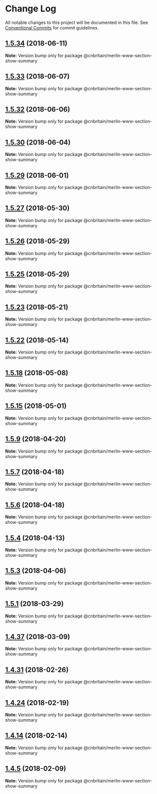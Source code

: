 # Change Log

All notable changes to this project will be documented in this file.
See [Conventional Commits](https://conventionalcommits.org) for commit guidelines.

<a name="1.5.34"></a>
## [1.5.34](https://github.com/cnduk/merlin-www-components/compare/@cnbritain/merlin-www-section-show-summary@1.5.33...@cnbritain/merlin-www-section-show-summary@1.5.34) (2018-06-11)




**Note:** Version bump only for package @cnbritain/merlin-www-section-show-summary

<a name="1.5.33"></a>
## [1.5.33](https://github.com/cnduk/merlin-www-components/compare/@cnbritain/merlin-www-section-show-summary@1.5.32...@cnbritain/merlin-www-section-show-summary@1.5.33) (2018-06-07)




**Note:** Version bump only for package @cnbritain/merlin-www-section-show-summary

<a name="1.5.32"></a>
## [1.5.32](https://github.com/cnduk/merlin-www-components/compare/@cnbritain/merlin-www-section-show-summary@1.5.31...@cnbritain/merlin-www-section-show-summary@1.5.32) (2018-06-06)




**Note:** Version bump only for package @cnbritain/merlin-www-section-show-summary

<a name="1.5.30"></a>
## [1.5.30](https://github.com/cnduk/merlin-www-components/compare/@cnbritain/merlin-www-section-show-summary@1.5.29...@cnbritain/merlin-www-section-show-summary@1.5.30) (2018-06-04)




**Note:** Version bump only for package @cnbritain/merlin-www-section-show-summary

<a name="1.5.29"></a>
## [1.5.29](https://github.com/cnduk/merlin-www-components/compare/@cnbritain/merlin-www-section-show-summary@1.5.28...@cnbritain/merlin-www-section-show-summary@1.5.29) (2018-06-01)




**Note:** Version bump only for package @cnbritain/merlin-www-section-show-summary

<a name="1.5.27"></a>
## [1.5.27](https://github.com/cnduk/merlin-www-components/compare/@cnbritain/merlin-www-section-show-summary@1.5.26...@cnbritain/merlin-www-section-show-summary@1.5.27) (2018-05-30)




**Note:** Version bump only for package @cnbritain/merlin-www-section-show-summary

<a name="1.5.26"></a>
## [1.5.26](https://github.com/cnduk/merlin-www-components/compare/@cnbritain/merlin-www-section-show-summary@1.5.25...@cnbritain/merlin-www-section-show-summary@1.5.26) (2018-05-29)




**Note:** Version bump only for package @cnbritain/merlin-www-section-show-summary

<a name="1.5.25"></a>
## [1.5.25](https://github.com/cnduk/merlin-www-components/compare/@cnbritain/merlin-www-section-show-summary@1.5.24...@cnbritain/merlin-www-section-show-summary@1.5.25) (2018-05-29)




**Note:** Version bump only for package @cnbritain/merlin-www-section-show-summary

<a name="1.5.23"></a>
## [1.5.23](https://github.com/cnduk/merlin-www-components/compare/@cnbritain/merlin-www-section-show-summary@1.5.22...@cnbritain/merlin-www-section-show-summary@1.5.23) (2018-05-21)




**Note:** Version bump only for package @cnbritain/merlin-www-section-show-summary

<a name="1.5.22"></a>
## [1.5.22](https://github.com/cnduk/merlin-www-components/compare/@cnbritain/merlin-www-section-show-summary@1.5.21...@cnbritain/merlin-www-section-show-summary@1.5.22) (2018-05-14)




**Note:** Version bump only for package @cnbritain/merlin-www-section-show-summary

<a name="1.5.18"></a>
## [1.5.18](https://github.com/cnduk/merlin-www-components/compare/@cnbritain/merlin-www-section-show-summary@1.5.17...@cnbritain/merlin-www-section-show-summary@1.5.18) (2018-05-08)




**Note:** Version bump only for package @cnbritain/merlin-www-section-show-summary

<a name="1.5.15"></a>
## [1.5.15](https://github.com/cnduk/merlin-www-components/compare/@cnbritain/merlin-www-section-show-summary@1.5.14...@cnbritain/merlin-www-section-show-summary@1.5.15) (2018-05-01)




**Note:** Version bump only for package @cnbritain/merlin-www-section-show-summary

<a name="1.5.9"></a>
## [1.5.9](https://github.com/cnduk/merlin-www-components/compare/@cnbritain/merlin-www-section-show-summary@1.5.8...@cnbritain/merlin-www-section-show-summary@1.5.9) (2018-04-20)




**Note:** Version bump only for package @cnbritain/merlin-www-section-show-summary

<a name="1.5.7"></a>
## [1.5.7](https://github.com/cnduk/merlin-www-components/compare/@cnbritain/merlin-www-section-show-summary@1.5.6...@cnbritain/merlin-www-section-show-summary@1.5.7) (2018-04-18)




**Note:** Version bump only for package @cnbritain/merlin-www-section-show-summary

<a name="1.5.6"></a>
## [1.5.6](https://github.com/cnduk/merlin-www-components/compare/@cnbritain/merlin-www-section-show-summary@1.5.5...@cnbritain/merlin-www-section-show-summary@1.5.6) (2018-04-18)




**Note:** Version bump only for package @cnbritain/merlin-www-section-show-summary

<a name="1.5.4"></a>
## [1.5.4](https://github.com/cnduk/merlin-www-components/compare/@cnbritain/merlin-www-section-show-summary@1.5.3...@cnbritain/merlin-www-section-show-summary@1.5.4) (2018-04-13)




**Note:** Version bump only for package @cnbritain/merlin-www-section-show-summary

<a name="1.5.3"></a>
## [1.5.3](https://github.com/cnduk/merlin-www-components/compare/@cnbritain/merlin-www-section-show-summary@1.5.2...@cnbritain/merlin-www-section-show-summary@1.5.3) (2018-04-06)




**Note:** Version bump only for package @cnbritain/merlin-www-section-show-summary

<a name="1.5.1"></a>
## [1.5.1](https://github.com/cnduk/merlin-www-components/compare/@cnbritain/merlin-www-section-show-summary@1.5.0...@cnbritain/merlin-www-section-show-summary@1.5.1) (2018-03-29)




**Note:** Version bump only for package @cnbritain/merlin-www-section-show-summary

<a name="1.4.37"></a>
## [1.4.37](https://github.com/cnduk/merlin-www-components/compare/@cnbritain/merlin-www-section-show-summary@1.4.36...@cnbritain/merlin-www-section-show-summary@1.4.37) (2018-03-09)




**Note:** Version bump only for package @cnbritain/merlin-www-section-show-summary

<a name="1.4.31"></a>
## [1.4.31](https://github.com/cnduk/merlin-www-components/compare/@cnbritain/merlin-www-section-show-summary@1.4.30...@cnbritain/merlin-www-section-show-summary@1.4.31) (2018-02-26)




**Note:** Version bump only for package @cnbritain/merlin-www-section-show-summary

<a name="1.4.24"></a>
## [1.4.24](https://github.com/cnduk/merlin-www-components/compare/@cnbritain/merlin-www-section-show-summary@1.4.23...@cnbritain/merlin-www-section-show-summary@1.4.24) (2018-02-19)




**Note:** Version bump only for package @cnbritain/merlin-www-section-show-summary

<a name="1.4.14"></a>
## [1.4.14](https://github.com/cnduk/merlin-www-components/compare/@cnbritain/merlin-www-section-show-summary@1.4.13...@cnbritain/merlin-www-section-show-summary@1.4.14) (2018-02-14)




**Note:** Version bump only for package @cnbritain/merlin-www-section-show-summary

<a name="1.4.5"></a>
## [1.4.5](https://github.com/cnduk/merlin-www-components/compare/@cnbritain/merlin-www-section-show-summary@1.4.4...@cnbritain/merlin-www-section-show-summary@1.4.5) (2018-02-09)




**Note:** Version bump only for package @cnbritain/merlin-www-section-show-summary

